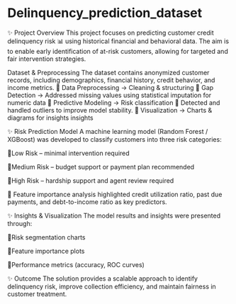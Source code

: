 # Delinquency_prediction_dataset
✨ Project Overview
This project focuses on predicting customer credit delinquency risk 📊 using historical financial and behavioral data. The aim is to enable early identification of at-risk customers, allowing for targeted and fair intervention strategies.

Dataset & Preprocessing
The dataset contains anonymized customer records, including demographics, financial history, credit behavior, and income metrics.
🔹 Data Preprocessing → Cleaning & structuring
🔹 Gap Detection → Addressed missing values using statistical imputation for numeric data
🔹 Predictive Modeling → Risk classification
🔹 Detected and handled outliers to improve model stability.
🔹 Visualization → Charts & diagrams for insights
insights

✨ Risk Prediction Model
A machine learning model (Random Forest / XGBoost) was developed to classify customers into three risk categories:

🔹Low Risk – minimal intervention required

🔹Medium Risk – budget support or payment plan recommended

🔹High Risk – hardship support and agent review required

🔹 Feature importance analysis highlighted credit utilization ratio, past due payments, and debt-to-income ratio as key predictors.

✨ Insights & Visualization
The model results and insights were presented through:

🔹Risk segmentation charts

🔹Feature importance plots

🔹Performance metrics (accuracy, ROC curves)

✨ Outcome
The solution provides a scalable approach to identify delinquency risk, improve collection efficiency, and maintain fairness in customer treatment.

